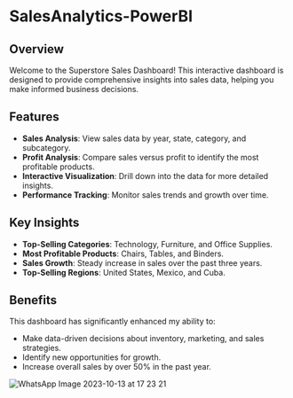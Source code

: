 # SalesAnalytics-PowerBI

## Overview

Welcome to the Superstore Sales Dashboard! This interactive dashboard is designed to provide comprehensive insights into sales data, helping you make informed business decisions.

## Features

- **Sales Analysis**: View sales data by year, state, category, and subcategory.
- **Profit Analysis**: Compare sales versus profit to identify the most profitable products.
- **Interactive Visualization**: Drill down into the data for more detailed insights.
- **Performance Tracking**: Monitor sales trends and growth over time.

## Key Insights

- **Top-Selling Categories**: Technology, Furniture, and Office Supplies.
- **Most Profitable Products**: Chairs, Tables, and Binders.
- **Sales Growth**: Steady increase in sales over the past three years.
- **Top-Selling Regions**: United States, Mexico, and Cuba.

## Benefits

This dashboard has significantly enhanced my ability to:

- Make data-driven decisions about inventory, marketing, and sales strategies.
- Identify new opportunities for growth.
- Increase overall sales by over 50% in the past year.

![WhatsApp Image 2023-10-13 at 17 23 21](https://github.com/shiwanshu1/SalesAnalytics-PowerBI/assets/144357090/9cb6eb7d-63e4-4dba-be70-88a3c607a64f)
